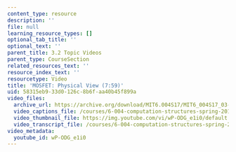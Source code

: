 ```yaml
---
content_type: resource
description: ''
file: null
learning_resource_types: []
optional_tab_title: ''
optional_text: ''
parent_title: 3.2 Topic Videos
parent_type: CourseSection
related_resources_text: ''
resource_index_text: ''
resourcetype: Video
title: 'MOSFET: Physical View (7:59)'
uid: 58315eb9-33d0-126c-8b6f-aa40b45f899a
video_files:
  archive_url: https://archive.org/download/MIT6.004S17/MIT6_004S17_03-02-01_300k.mp4
  video_captions_file: /courses/6-004-computation-structures-spring-2017/f3ca496fa30b510eb55f01886edda5ea_wP-ODG_e1i0.vtt
  video_thumbnail_file: https://img.youtube.com/vi/wP-ODG_e1i0/default.jpg
  video_transcript_file: /courses/6-004-computation-structures-spring-2017/a97c6f7dc96d66241ea481cd6ef5c865_wP-ODG_e1i0.pdf
video_metadata:
  youtube_id: wP-ODG_e1i0
---
```

